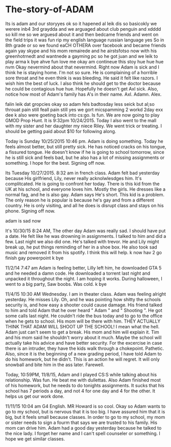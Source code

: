 # The-story-of-ADAM
Its is adam and our storyyes
ok so it hapened al leik dis so basicokly we werere inb4 3rd graydda and we arguaged about club penguin and xdddd so kill me so we 
arguesd about it and then bedcame friends and went on the field trips it was fun rip my english language
russian language
yes
So in 8th grade or so we found eaCH OTHERA over facebook and became friends again yay skype and 
his mom remairede and he airstsfotso now with his greenhotrnedt and wantnede a gayming pc so  he got juan and we
leik to play arma k bye ahve fun love me
okay am contineue this stoy hue hue hue
nvm
Okay nevermind about that nevermind. Right now Adam is sick and I think he is staying home. I'm not so sure. He is complaining of a horrible sore throat and he even think is was bleeding. He said it felt like razors. I wish him the best of luck. I also think he should get to the doctor because he could be contagious hue hue. Hopefully he doesn't get Axl sick.
Also, notice how most of Adam's family has A's in their name. Axl. Adamn. Alex.

falin leik dat gropcies okay so adam fels badtosday less seick but al;so throuat pain still feall pain still yes we gort micspamming 2 workd 2day exx dee k also were goeting back into cs:go. Is fun. We are now going to play GMOD Prop Hunt. It is 9:32pm 10/24/2015. Today I also went to the mall with my sister and her daughter my niece Riley. We went trick or treating. I should be getting paid about $10 for following along.

Today is Sunday 10/25/2015 10:46 pm. Adam is doing something. Today he feels almost better, but still pretty sick. He has noticed cracks on his tongue, a fissured tongue. He doesn't know if he is going to school tomorrow, since he is still sick and feels bad, but he also has a lot of missing assignments or something. I hope for the best. Signing off now.

Its Tuesday 10/27/2015. 8:32 am in french class. Adam felt bad yesterday because His girlfriend, Lily, never really acknolwlesdges him. It's complitcated. He is going to confront her today. There is this kid from the UK at his school, and everyone loves him. Mostly the girls. He dresses like a normal fag, and he is also gay. Adam says He's short. This kid is a problem. The only reason he is popular is because he's gay and from a different country. He is only visiting, and all he does is disrupt class and stays on his phone. Signing off now.

adam is sad now

It's 10/30/15 8:24 AM, The other day Adam was really sad. I should have put a date. He felt like he was drowning in assignments. I talked to him and did a few. Last night we also did one. He's talked with trevor. He and Lily might break up, he put things reminding of her in a shoe box. He also took sad music and removed it from his spotify. I think this will help. k now hav 2 go finish gay powerpoint k bye 

11/2/14 7:47 am Adam is feeling better, Lilly left him, he downloaded GTA 5 and he needed a damn code. He downloaded a torrent last night and unpacked it throughout the night. I am hoping it works. During halloween, I went to a big party, Saw boobs. Was cold. k bye

11/4/15 10:30 AM Wednesday. I am in theater class. Adam was feeling alright yesterday. He misses Lily. Oh, and he was pointing how shitty the schools security is, and how easy a shooter could cause damage. His friend talked to him and told Adam that he over heard " Adam " and " Shooting ". He got  some calls last night. He couldn't ride the bus today and to go to the office when he gets to school. His mom will be there with him. THEY ACTUALLY THINK THAT ADAM WILL SHOOT UP THE SCHOOL! I mean what the hell. Adam just can't seem to get a break. His mom and him will explain it. Tim and his mom said he shouldn't worry about it much. Maybe the school will actually take his advice and have better security. For the excercise in case there is an intruder, they have the kids walk through a chokepoint. Pathetic. Also, since it is the beginning of a new grading period, I have told Adam to do his homework, but he didn't. This is an action he will regret. It will only snowball and bite him in the ass later. Farewell.

Today, 10:59PM, 11/8/15, Adam and I played CS:S while talking about his relationship. Was fun. He beat me with dullettas. Also Adam finished most of his homework, but he needs to do tonights assignments. It sucks that his school has 7 periods a day, and not 4 for one day and 4 for the other. It helps us get our work done.

11/11/15 10:04 am G4 English. MR Howard is so cool. Okay so Adam wants to go to my school, but is nervous that it is too big. I have assured him that it is big, but it feels small because classes. In order to go to my school, my mom or sister needs to sign a fourm that says we are trusted to his family. His mom can drive him. Adam had a good day yesterday because he talked to the nice lady. I forget her name and I can't spell counseler or something. I hope we get similar classes.
